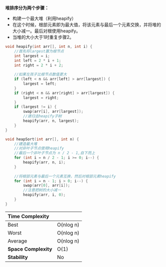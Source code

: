 **堆排序分为两个步骤：**

* 构建一个最大堆（利用heapify）
* 在这个时候，根部元素即为最大值，将该元素与最后一个元素交换，并将堆的大小减一。最后对根使用heapify。
* 当堆的大小大于1时重复步骤2。



```cpp
void heapify(int arr[], int n, int i) {
    //首先将largest置为根节点
    int largest = i;
    int left = 2 * i + 1;
    int right = 2 * i + 2;
    
    //如果左孩子比根节点数值更大
    if (left < n && arr[left] > arr[largest]) {
        largest = left;
    }
    if (right < n && arr[right] > arr[largest]) {
        largest = right;
    }
    if (largest != i) {
        swap(arr[i], arr[largest]);
        //递归去heapify子树
        heapify(arr, n, largest);
    }
}

void heapSort(int arr[], int n) {
    //建造最大堆
    //对非叶子节点使用heapify
    //最后一个非叶子节点为 n / 2 - 1,自下而上
    for (int i = n / 2 - 1; i >= 0; i--) {
        heapify(arr, n, i);
    }
    
    //将根部元素与最后一个元素互换，然后对根部元素heapify
    for (int i = n - 1; i > 0; i--) {
        swap(arr[0], arr[i]);
        //注意把树的大小减一
        heapify(arr, i, 0);
    }
}
```



| **Time Complexity**  |           |
| :------------------- | --------- |
| Best                 | O(nlog n) |
| Worst                | O(nlog n) |
| Average              | O(nlog n) |
| **Space Complexity** | O(1)      |
| **Stability**        | No        |